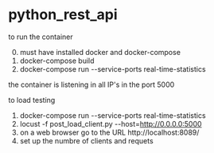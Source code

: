 # python_rest_api
to run the container

0. must have installed docker and docker-compose
1. docker-compose build
2. docker-compose run --service-ports real-time-statistics

the container is listening in all IP's in the port 5000

to load testing

1. docker-compose run --service-ports real-time-statistics
2. locust -f post_load_client.py --host=http://0.0.0.0:5000
3. on a web browser go to the URL http://localhost:8089/
4. set up the numbre of clients and requets
